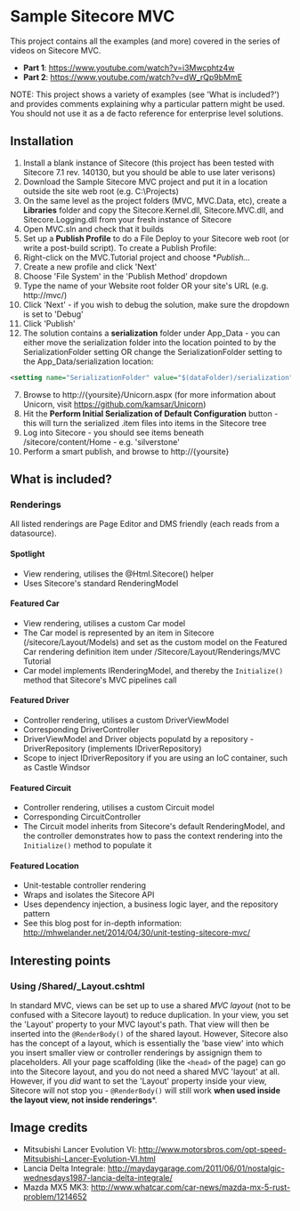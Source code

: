 # Sample Sitecore MVC
This project contains all the examples (and more) covered in the series of videos on Sitecore MVC.

* **Part 1**: https://www.youtube.com/watch?v=i3Mwcphtz4w
* **Part 2**: https://www.youtube.com/watch?v=dW_rQp9bMmE

NOTE: This project shows a variety of examples (see 'What is included?') and provides comments explaining why a particular pattern might be used. You should not use it as a de facto reference for enterprise level solutions.

## Installation
1. Install a blank instance of Sitecore (this project has been tested with Sitecore 7.1 rev. 140130, but you should be able to use later verisons)
2. Download the Sample Sitecore MVC project and put it in a location outside the site web root (e.g. C:\Projects)
3. On the same level as the project folders (MVC, MVC.Data, etc), create a **Libraries** folder and copy the Sitecore.Kernel.dll, Sitecore.MVC.dll, and Sitecore.Logging.dll from your fresh instance of Sitecore
4. Open MVC.sln and check that it builds
5. Set up a **Publish Profile** to do a File Deploy to your Sitecore web root (or write a post-build script). To create a Publish Profile:
  1. Right-click on the MVC.Tutorial project and choose **Publish...*
  2. Create a new profile and click 'Next'
  3. Choose 'File System' in the 'Publish Method' dropdown
  4. Type the name of your Website root folder OR your site's URL (e.g. http://mvc/)
  5. Click 'Next' - if you wish to debug the solution, make sure the dropdown is set to 'Debug'
  6. Click 'Publish'
6. The solution contains a **serialization** folder under App_Data - you can either move the serialization folder into the location pointed to by the SerializationFolder setting OR change the SerializationFolder setting to the App_Data/serialization location:

```xml
<setting name="SerializationFolder" value="$(dataFolder)/serialization" />
```
7. Browse to http://{yoursite}/Unicorn.aspx (for more information about Unicorn, visit https://github.com/kamsar/Unicorn)
8. Hit the **Perform Initial Serialization of Default Configuration** button - this will turn the serialized .item files into items in the Sitecore tree
9. Log into Sitecore - you should see items beneath /sitecore/content/Home - e.g. 'silverstone'
10. Perform a smart publish, and browse to http://{yoursite}

## What is included?

### Renderings

All listed renderings are Page Editor and DMS friendly (each reads from a datasource).

#### Spotlight
* View rendering, utilises the @Html.Sitecore() helper
* Uses Sitecore's standard RenderingModel

#### Featured Car
* View rendering, utilises a custom Car model
* The Car model is represented by an item in Sitecore (/sitecore/Layout/Models) and set as the custom model on the Featured Car rendering definition item under /Sitecore/Layout/Renderings/MVC Tutorial
* Car model implements IRenderingModel, and thereby the ```Initialize()``` method that Sitecore's MVC pipelines call

#### Featured Driver
* Controller rendering, utilises a custom DriverViewModel
* Corresponding DriverController
* DriverViewModel and Driver objects populatd by a repository - DriverRepository (implements IDriverRepository)
* Scope to inject IDriverRepository if you are using an IoC container, such as Castle Windsor

#### Featured Circuit
* Controller rendering, utilises a custom Circuit model
* Corresponding CircuitController
* The Circuit model inherits from Sitecore's default RenderingModel, and the controller demonstrates how to pass the context rendering into the ```Initialize()``` method to populate it

#### Featured Location
* Unit-testable controller rendering
* Wraps and isolates the Sitecore API
* Uses dependency injection, a business logic layer, and the repository pattern
* See this blog post for in-depth information: http://mhwelander.net/2014/04/30/unit-testing-sitecore-mvc/

## Interesting points
### Using /Shared/_Layout.cshtml
In standard MVC, views can be set up to use a shared *MVC layout* (not to be confused with a Sitecore layout) to reduce duplication. In your view, you set the 'Layout' property to your MVC layout's path. That view will then be inserted into the ```@RenderBody()``` of the shared layout. However, Sitecore also has the concept of a layout, which is essentially the 'base view' into which you insert smaller view or controller renderings by assignign them to placeholders. All your page scaffolding (like the ```<head>``` of the page) can go into the Sitecore layout, and you do not need a shared MVC 'layout' at all. However, if you *did* want to set the 'Layout' property inside your view, Sitecore will not stop you - ```@RenderBody()``` will still work **when used inside the layout view, not inside renderings***.

## Image credits
* Mitsubishi Lancer Evolution VI: http://www.motorsbros.com/opt-speed-Mitsubishi-Lancer-Evolution-VI.html
* Lancia Delta Integrale: http://maydaygarage.com/2011/06/01/nostalgic-wednesdays1987-lancia-delta-integrale/
* Mazda MX5 MK3: http://www.whatcar.com/car-news/mazda-mx-5-rust-problem/1214652